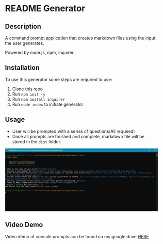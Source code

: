 # README Generator

## Description

A command prompt application that creates markdown files using the input the user generates.

Powered by node.js, npm, inquirer

## Installation

To use this generator some steps are required to use:

1. Clone this repo
2. Run `npm init -y`
3. Run `npm install inquirer`
4. Run `node index` to initiate generator

## Usage

- User will be prompted with a series of questions(All required)
- Once all prompts are finished and complete, markdown file will be stored in the `dist` folder.

![Screenshot of command line](./assets/images/console-screenshot.jpg "screenshot of console")

## Video Demo

Video demo of console prompts can be found on my google drive [HERE](https://drive.google.com/file/d/1e_SBZUoO5FQOJ_4tzTCwXiMuGthHgSFc/view?usp=sharing)
